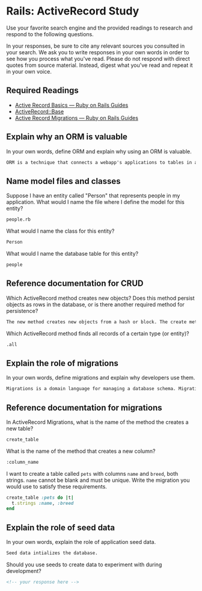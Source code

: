 # Rails: ActiveRecord Study

Use your favorite search engine and the provided readings to research and
respond to the following questions.

In your responses, be sure to cite any relevant sources you consulted in your
search. We ask you to write responses in your own words in order to see how you
process what you've read. Please do not respond with direct quotes from source
material. Instead, digest what you've read and repeat it in your own voice.

## Required Readings

-   [Active Record Basics — Ruby on Rails Guides](http://guides.rubyonrails.org/active_record_basics.html)
-   [ActiveRecord::Base](http://api.rubyonrails.org/classes/ActiveRecord/Base.html)
-   [Active Record Migrations — Ruby on Rails Guides](http://guides.rubyonrails.org/active_record_migrations.html)

## Explain why an ORM is valuable

In your own words, define ORM and explain why using an ORM is valuable.

```md
ORM is a technique that connects a webapp's applications to tables in a database. These objects  in the application can be stored and retrieved from the database without writing SQL code.
```

## Name model files and classes

Suppose I have an entity called "Person" that represents people in my
application. What would I name the file where I define the model for this
entity?

```md
people.rb
```

What would I name the class for this entity?

```md
Person
```

What would I name the database table for this entity?

```md
people
```

## Reference documentation for CRUD

Which ActiveRecord method creates new objects? Does this method persist objects
as rows in the database, or is there another required method for persistence?

```md
The new method creates new objects from a hash or block. The create method returns the objects and saves it to the database.
```

Which ActiveRecord method finds all records of a certain type (or entity)?

```md
.all
```

## Explain the role of migrations

In your own words, define migrations and explain why developers use them.

```md
Migrations is a domain language for managing a database schema. Migrations are stored in files and executed using the rake keyword. Developers would use migrations to alter database schemas in an easier way.
```

## Reference documentation for migrations

In ActiveRecord Migrations, what is the name of the method the creates a new
table?

```md
create_table
```

What is the name of the method that creates a new column?

```md
:column_name
```

I want to create a table called `pets` with columns `name` and `breed`, both
strings. `name` cannot be blank and must be unique. Write the migration you
would use to satisfy these requirements.

```ruby
create_table :pets do |t|
  t.strings :name, :breed
end
```

## Explain the role of seed data

In your own words, explain the role of application seed data.

```md
Seed data intializes the database.
```

Should you use seeds to create data to experiment with during development?

```md
<!-- your response here -->
```
